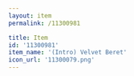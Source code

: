 ```yaml
---
layout: item
permalink: /11300981

title: Item
id: '11300981'
item_name: '(Intro) Velvet Beret'
icon_url: '11300079.png'
---
```


